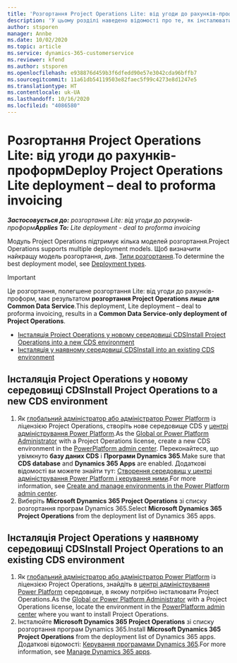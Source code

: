 ```yaml
---
title: 'Розгортання Project Operations Lite: від угоди до рахунків-проформ'
description: 'У цьому розділі наведено відомості про те, як інсталювати розгортання Project Operations Lite: від угоди до рахунків-проформ.'
author: stsporen
manager: Annbe
ms.date: 10/02/2020
ms.topic: article
ms.service: dynamics-365-customerservice
ms.reviewer: kfend
ms.author: stsporen
ms.openlocfilehash: e938876d459b3f6dfedd90e57e3042cda96bffb7
ms.sourcegitcommit: 11a61db54119503e82faec5f99c4273e8d1247e5
ms.translationtype: HT
ms.contentlocale: uk-UA
ms.lasthandoff: 10/16/2020
ms.locfileid: "4086580"
---
```

# <a name="deploy-project-operations-lite-deployment--deal-to-proforma-invoicing"></a><span data-ttu-id="42e27-103">Розгортання Project Operations Lite: від угоди до рахунків-проформ</span><span class="sxs-lookup"><span data-stu-id="42e27-103">Deploy Project Operations Lite deployment – deal to proforma invoicing</span></span>

<span data-ttu-id="42e27-104">_**Застосовується до:** розгортання Lite: від угоди до рахунків-проформ_</span><span class="sxs-lookup"><span data-stu-id="42e27-104">_**Applies To:** Lite deployment - deal to proforma invoicing_</span></span>

<span data-ttu-id="42e27-105">Модуль Project Operations підтримує кілька моделей розгортання.</span><span class="sxs-lookup"><span data-stu-id="42e27-105">Project Operations supports multiple deployment models.</span></span> <span data-ttu-id="42e27-106">Щоб визначити найкращу модель розгортання, див. [Типи розгортання](determine-deployment-type.md).</span><span class="sxs-lookup"><span data-stu-id="42e27-106">To determine the best deployment model, see [Deployment types](determine-deployment-type.md).</span></span>


> [!IMPORTANT]
> <span data-ttu-id="42e27-107">Це розгортання, полегшене розгортання Lite: від угоди до рахунків-проформ, має результатом **розгортання Project Operations лише для Common Data Service**.</span><span class="sxs-lookup"><span data-stu-id="42e27-107">This deployment, Lite deployment – deal to proforma invoicing, results in a **Common Data Service-only deployment of Project Operations**.</span></span>

- [<span data-ttu-id="42e27-108">Інсталяція Project Operations у новому середовищі CDS</span><span class="sxs-lookup"><span data-stu-id="42e27-108">Install Project Operations into a new CDS environment</span></span>](#new)
- [<span data-ttu-id="42e27-109">Інсталяція у наявному середовищі CDS</span><span class="sxs-lookup"><span data-stu-id="42e27-109">Install into an existing CDS environment</span></span>](#existing)



## <a name="install-project-operations-to-a-new-cds-environment"></a><a name="new"></a><span data-ttu-id="42e27-110">Інсталяція Project Operations у новому середовищі CDS</span><span class="sxs-lookup"><span data-stu-id="42e27-110">Install Project Operations to a new CDS environment</span></span>

1. <span data-ttu-id="42e27-111">Як [глобальний адміністратор або адміністратор Power Platform](https://docs.microsoft.com/power-platform/admin/global-service-administrators-can-administer-without-license) із ліцензією Project Operations, створіть нове середовище CDS у [центрі адміністрування Power Platform](https://admin.powerplatform.com).</span><span class="sxs-lookup"><span data-stu-id="42e27-111">As the [Global or Power Platform Administrator](https://docs.microsoft.com/power-platform/admin/global-service-administrators-can-administer-without-license) with a Project Operations license, create a new CDS environment in the [PowerPlatform admin center](https://admin.powerplatform.com).</span></span> <span data-ttu-id="42e27-112">Переконайтеся, що увімкнуто **базу даних CDS** і **Програми Dynamics 365**.</span><span class="sxs-lookup"><span data-stu-id="42e27-112">Make sure that **CDS database** and **Dynamics 365 Apps** are enabled.</span></span> <span data-ttu-id="42e27-113">Додаткові відомості ви можете знайти тут: [Створення середовищ у центрі адміністрування Power Platform і керування ними](https://docs.microsoft.com/power-platform/admin/create-environment#create-an-environment-in-the-power-platform-admin-center).</span><span class="sxs-lookup"><span data-stu-id="42e27-113">For more information, see [Create and manage environments in the Power Platform admin center](https://docs.microsoft.com/power-platform/admin/create-environment#create-an-environment-in-the-power-platform-admin-center).</span></span>
2. <span data-ttu-id="42e27-114">Виберіть **Microsoft Dynamics 365 Project Operations** зі списку розгортання програм Dynamics 365.</span><span class="sxs-lookup"><span data-stu-id="42e27-114">Select **Microsoft Dynamics 365 Project Operations** from the deployment list of Dynamics 365 apps.</span></span>


## <a name="install-project-operations-to-an-existing-cds-environment"></a><a name="existing"></a><span data-ttu-id="42e27-115">Інсталяція Project Operations у наявному середовищі CDS</span><span class="sxs-lookup"><span data-stu-id="42e27-115">Install Project Operations to an existing CDS environment</span></span>

1. <span data-ttu-id="42e27-116">Як [глобальний адміністратор або адміністратор Power Platform](https://docs.microsoft.com/power-platform/admin/global-service-administrators-can-administer-without-license) із ліцензією Project Operations, знайдіть в [центрі адміністрування Power Platform](https://admin.powerplatform.com) середовище, в якому потрібно інсталювати Project Operations.</span><span class="sxs-lookup"><span data-stu-id="42e27-116">As the [Global or Power Platform Administrator](https://docs.microsoft.com/power-platform/admin/global-service-administrators-can-administer-without-license) with a Project Operations license, locate the environment in the [PowerPlatform admin center](https://admin.powerplatform.com) where you want to install Project Operations.</span></span>
2. <span data-ttu-id="42e27-117">Інсталюйте **Microsoft Dynamics 365 Project Operations** зі списку розгортання програм Dynamics 365.</span><span class="sxs-lookup"><span data-stu-id="42e27-117">Install **Microsoft Dynamics 365 Project Operations** from the deployment list of Dynamics 365 apps.</span></span> <span data-ttu-id="42e27-118">Додаткові відомості: [Керування програмами Dynamics 365](https://docs.microsoft.com/power-platform/admin/manage-apps).</span><span class="sxs-lookup"><span data-stu-id="42e27-118">For more information, see [Manage Dynamics 365 apps](https://docs.microsoft.com/power-platform/admin/manage-apps).</span></span>


